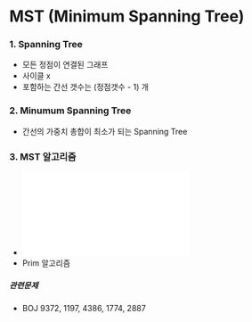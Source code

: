 ﻿# MST (Minimum Spanning Tree)


### 1. Spanning Tree
- 모든 정점이 연결된 그래프
- 사이클 x
- 포함하는 간선 갯수는 (정점갯수 - 1) 개

### 2. Minumum Spanning Tree
- 간선의 가중치 총합이 최소가 되는 Spanning Tree

### 3. MST 알고리즘
- ![Kruskal 알고리즘](./Kruskal.md)
- Prim 알고리즘

##### 관련문제
- BOJ 9372, 1197, 4386, 1774, 2887